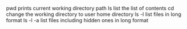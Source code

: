 pwd prints current working directory path
ls list the list of contents
cd change the working directory to user home directory
ls -l list files in long format
ls -l -a list files including hidden ones in long format
